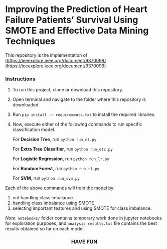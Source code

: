 # Improving the Prediction of Heart Failure Patients’ Survival Using SMOTE and Effective Data Mining Techniques

This repository is the implementation of [https://ieeexplore.ieee.org/document/9370099](https://ieeexplore.ieee.org/document/9370099)

### Instructions

1. To run this project, clone or download this repository.
2. Open terminal and navigate to the folder where this repository is downloaded.
3. Run `pip install -r requirements.txt` to install the required libraries.
4. Now, execute either of the following commands to run specific classification model.

   For **Decision Tree**, run `python run_dt.py`

   For **Extra Tree Classifier**, run `python run_etc.py`

   For **Logistic Regression**, run `python run_lr.py`

   For **Random Forest**, run `python run_rf.py`

   For **SVM**, run `python run_svm.py`

Each of the above commands will train the model by:

1. not handling class imbalance.
2. handling class imbalance using SMOTE
3. selecting important features and using SMOTE for class imbalance.

_Note_: `notebooks/` folder contains temporary work done in jupyter notebooks for exploration purposes, and `analysis results.txt` file contains the best results obtained so far on each model.

<h3 align='center'>
HAVE FUN
</h3>
